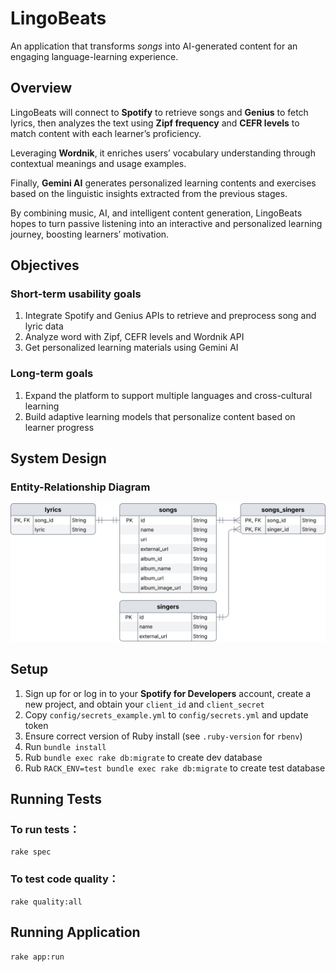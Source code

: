 # **LingoBeats**

An application that transforms *songs* into AI-generated content for an engaging language-learning experience.

## **Overview**

LingoBeats will connect to **Spotify** to retrieve songs and **Genius** to fetch lyrics, then analyzes the text using **Zipf frequency** and **CEFR levels** to match content with each learner’s proficiency. 

Leveraging **Wordnik**, it enriches users’ vocabulary understanding through contextual meanings and usage examples. 

Finally, **Gemini AI** generates personalized learning contents and exercises based on the linguistic insights extracted from the previous stages.

By combining music, AI, and intelligent content generation, LingoBeats hopes to turn passive listening into an interactive and personalized learning journey, boosting learners’ motivation.

## **Objectives**

### Short-term usability goals

1. Integrate Spotify and Genius APIs to retrieve and preprocess song and lyric data
2. Analyze word with Zipf, CEFR levels and Wordnik API
3. Get personalized learning materials using Gemini AI

### Long-term goals

1. Expand the platform to support multiple languages and cross-cultural learning
2. Build adaptive learning models that personalize content based on learner progress

## **System Design**

### Entity-Relationship Diagram

<p>
  <img src="app/domain/songs/entities/er-diagram.svg" width="600" alt="ERD Preview">
</p>

## **Setup**

1. Sign up for or log in to your **Spotify for Developers** account, create a new project, and obtain your `client_id` and `client_secret`
2. Copy `config/secrets_example.yml` to `config/secrets.yml` and update token
3. Ensure correct version of Ruby install (see `.ruby-version` for `rbenv`)
4. Run `bundle install`
5. Rub `bundle exec rake db:migrate` to create dev database
6. Rub `RACK_ENV=test bundle exec rake db:migrate` to create test database

## **Running Tests**

### To run tests：

<pre><code>rake spec</pre></code>

### To test code quality：

<pre><code>rake quality:all</pre></code>

## **Running Application**

<pre><code>rake app:run</pre></code>